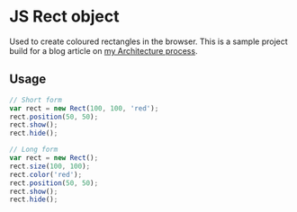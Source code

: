 # JS Rect object

Used to create coloured rectangles in the browser. This is a sample project build for a blog article on [my Architecture process]().

## Usage

```js
// Short form
var rect = new Rect(100, 100, 'red');
rect.position(50, 50);
rect.show();
rect.hide();

// Long form
var rect = new Rect();
rect.size(100, 100);
rect.color('red');
rect.position(50, 50);
rect.show();
rect.hide();
```
